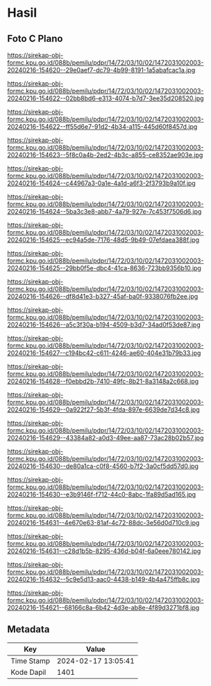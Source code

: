 # Hasil

## Foto C Plano

https://sirekap-obj-formc.kpu.go.id/088b/pemilu/pdpr/14/72/03/10/02/1472031002003-20240216-154620--29e0aef7-dc79-4b99-8191-1a5abafcac1a.jpg

https://sirekap-obj-formc.kpu.go.id/088b/pemilu/pdpr/14/72/03/10/02/1472031002003-20240216-154622--02bb8bd6-e313-4074-b7d7-3ee35d208520.jpg

https://sirekap-obj-formc.kpu.go.id/088b/pemilu/pdpr/14/72/03/10/02/1472031002003-20240216-154622--ff55d6e7-91d2-4b34-a115-445d60f8457d.jpg

https://sirekap-obj-formc.kpu.go.id/088b/pemilu/pdpr/14/72/03/10/02/1472031002003-20240216-154623--5f8c0a4b-2ed2-4b3c-a855-ce8352ae903e.jpg

https://sirekap-obj-formc.kpu.go.id/088b/pemilu/pdpr/14/72/03/10/02/1472031002003-20240216-154624--c44967a3-0a1e-4a1d-a6f3-2f3793b9a10f.jpg

https://sirekap-obj-formc.kpu.go.id/088b/pemilu/pdpr/14/72/03/10/02/1472031002003-20240216-154624--5ba3c3e8-abb7-4a79-927e-7c453f7506d6.jpg

https://sirekap-obj-formc.kpu.go.id/088b/pemilu/pdpr/14/72/03/10/02/1472031002003-20240216-154625--ec94a5de-7176-48d5-9b49-07efdaea388f.jpg

https://sirekap-obj-formc.kpu.go.id/088b/pemilu/pdpr/14/72/03/10/02/1472031002003-20240216-154625--29bb0f5e-dbc4-41ca-8636-723bb9356b10.jpg

https://sirekap-obj-formc.kpu.go.id/088b/pemilu/pdpr/14/72/03/10/02/1472031002003-20240216-154626--df8d41e3-b327-45af-ba0f-9338076fb2ee.jpg

https://sirekap-obj-formc.kpu.go.id/088b/pemilu/pdpr/14/72/03/10/02/1472031002003-20240216-154626--a5c3f30a-b194-4509-b3d7-34ad0f53de87.jpg

https://sirekap-obj-formc.kpu.go.id/088b/pemilu/pdpr/14/72/03/10/02/1472031002003-20240216-154627--c194bc42-c611-4246-ae60-404e31b79b33.jpg

https://sirekap-obj-formc.kpu.go.id/088b/pemilu/pdpr/14/72/03/10/02/1472031002003-20240216-154628--f0ebbd2b-7410-49fc-8b21-8a3148a2c668.jpg

https://sirekap-obj-formc.kpu.go.id/088b/pemilu/pdpr/14/72/03/10/02/1472031002003-20240216-154629--0a922f27-5b3f-4fda-897e-6639de7d34c8.jpg

https://sirekap-obj-formc.kpu.go.id/088b/pemilu/pdpr/14/72/03/10/02/1472031002003-20240216-154629--43384a82-a0d3-49ee-aa87-73ac28b02b57.jpg

https://sirekap-obj-formc.kpu.go.id/088b/pemilu/pdpr/14/72/03/10/02/1472031002003-20240216-154630--de80a1ca-c0f8-4560-b7f2-3a0cf5dd57d0.jpg

https://sirekap-obj-formc.kpu.go.id/088b/pemilu/pdpr/14/72/03/10/02/1472031002003-20240216-154630--e3b9146f-f712-44c0-8abc-1fa89d5ad165.jpg

https://sirekap-obj-formc.kpu.go.id/088b/pemilu/pdpr/14/72/03/10/02/1472031002003-20240216-154631--4e670e63-81af-4c72-88dc-3e56d0d710c9.jpg

https://sirekap-obj-formc.kpu.go.id/088b/pemilu/pdpr/14/72/03/10/02/1472031002003-20240216-154631--c28d1b5b-8295-436d-b04f-6a0eee780142.jpg

https://sirekap-obj-formc.kpu.go.id/088b/pemilu/pdpr/14/72/03/10/02/1472031002003-20240216-154632--5c9e5d13-aac0-4438-b149-4b4a475ffb8c.jpg

https://sirekap-obj-formc.kpu.go.id/088b/pemilu/pdpr/14/72/03/10/02/1472031002003-20240216-154621--68166c8a-6b42-4d3e-ab8e-4f89d3271bf8.jpg


## Metadata

| Key        | Value               |
| ---------- | ------------------- |
| Time Stamp | 2024-02-17 13:05:41 |
| Kode Dapil | 1401                |



